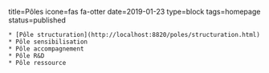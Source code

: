 title=Pôles
icone=fas fa-otter
date=2019-01-23
type=block
tags=homepage
status=published
~~~~~~
* [Pôle structuration](http://localhost:8820/poles/structuration.html)
* Pôle sensibilisation
* Pôle accompagnement
* Pôle R&D
* Pôle ressource